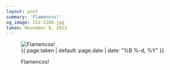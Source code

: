 ```yaml
---
layout: post
summary: 'Flamencos!'
og_image: 152-1280.jpg
taken: November 8, 2013
---
```


<figure class="post" data-src="{{ site.assets_url }}/{{ page.og_image }}">
<img alt="Flamencos!" sizes="(min-width: 700px) 50vw, calc(100vw - 2rem)" src="{{ site.assets_url }}/152-640.jpg" srcset="{{ site.assets_url }}/152-1280.jpg 1280w, {{ site.assets_url }}/152-960.jpg 960w, {{ site.assets_url }}/152-640.jpg 640w, {{ site.assets_url }}/152-320.jpg 320w"/>
<figcaption>
<time>{{ page.taken | default: page.date | date: "%B %-d, %Y" }}</time>
<p>Flamencos!</p>
</figcaption>
</figure>

